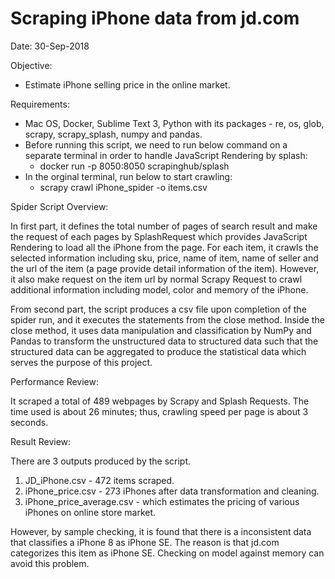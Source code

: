 # Scraping iPhone data from jd.com
Date: 30-Sep-2018

Objective:
- Estimate iPhone selling price in the online market.

Requirements:
- Mac OS, Docker, Sublime Text 3, Python with its packages - re, os, glob, scrapy, scrapy_splash, numpy and pandas.
- Before running this script, we need to run below command on a separate terminal in order to handle JavaScript Rendering by splash:
  - docker run -p 8050:8050 scrapinghub/splash
- In the orginal terminal, run below to start crawling:
  - scrapy crawl iPhone_spider -o items.csv

Spider Script Overview:

In first part, it defines the total number of pages of search result and make the request of each pages by SplashRequest which provides JavaScript Rendering to load all the iPhone from the page. For each item, it crawls the selected information including sku, price, name of item, name of seller and the url of the item (a page provide detail information of the item). However, it also make request on the item url by normal Scrapy Request to crawl additional information including model, color and memory of the iPhone.

From second part, the script produces a csv file upon completion of the spider run, and it executes the statements from the close method. Inside the close method, it uses data manipulation and classification by NumPy and Pandas to transform the unstructured data to structured data such that the structured data can be aggregated to produce the statistical data which serves the purpose of this project. 

Performance Review:

It scraped a total of 489 webpages by Scrapy and Splash Requests. The time used is about 26 minutes; thus, crawling speed per page is about 3 seconds.

Result Review:

There are 3 outputs produced by the script.
1. JD_iPhone.csv - 472 items scraped.
2. iPhone_price.csv - 273 iPhones after data transformation and cleaning.
3. iPhone_price_average.csv - which estimates the pricing of various iPhones on online store market.

However, by sample checking, it is found that there is a inconsistent data that classifies a iPhone 8 as iPhone SE. The reason is that jd.com categorizes this item as iPhone SE. Checking on model against memory can avoid this problem.
